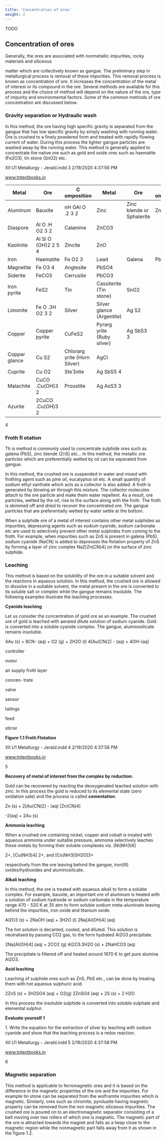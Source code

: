 ```yaml
---
title: 'Concentration of ores'
weight: 2
---
```


TODO


## Concentration of ores
 Generally, the ores are associated with nonmetallic impurities, rocky materials and siliceous

matter which are collectively known as gangue. The preliminary step in metallurgical process is removal of these impurities. This removal process is known as concentration of ore. It increases the concentration of the metal of interest or its compound in the ore. Several methods are available for this process and the choice of method will depend on the nature of the ore, type of impurity and environmental factors. Some of the common methods of ore concentration are discussed below.

### Gravity separation or Hydraulic wash


In this method, the ore having high specific gravity is separated from the gangue that has low specific gravity by simply washing with running water. Ore is crushed to a finely powdered form and treated with rapidly flowing current of water. During this process the lighter gangue particles are washed away by the running water. This method is generally applied to concentrate the native ore such as gold and oxide ores such as haematite (Fe2O3), tin stone (SnO2) etc.

XII U1 Metallurgy - Jerald.indd 3 2/19/2020 4:37:56 PM

www.tntextbooks.in






| Metal |Ore |C omposition |Metal |Ore |C omposition |
|------|------|------|------|------|------|
| Aluminum |Bauxite |nH OAl O .2 3 2 |Zinc |Zinc blende or Sphalerite |ZnS |
| Diaspore |Al O .H O2 3 2 |Calamine |ZnCO3 |
| Kaolinite |Al Si O (OH)2 2 5 4 |Zincite |ZnO |
| Iron |Haematite |Fe O2 3 |Lead |Galena |PbS |
| Magnetite |Fe O3 4 |Anglesite |PbSO4 |
| Siderite |FeCO3 |Cerrusite |PbCO3 |
| Iron pyrite |FeS2 |Tin |Cassiterite (Tin stone) |SnO2 |
| Limonite |Fe O .3H O2 3 2 |Silver |Silver glance (Argentite) |Ag S2 |
| Copper |Copper pyrite |CuFeS2 |Pyrarg yrite (Ruby silver) |Ag SbS3 3 |
| Copper glance |Cu S2 |Chlorarg yrite (Horn Silver) |AgCl |
| Cuprite |Cu O2 |Stenite |Ag SbS5 4 |
| Malachite |CuCO .Cu(OH)3 2 |Proustite |Ag AsS3 3 |
| Azurite |2CuCO .Cu(OH)3 2 |
  

4

### Froth fl otation


Th is method is commonly used to concentrate sulphide ores such as galena (PbS), zinc blende (ZnS) etc... In this method, the metallic ore particles which are preferentially wetted by oil can be separated from gangue.

In this method, the crushed ore is suspended in water and mixed with frothing agent such as pine oil, eucalyptus oil etc. A small quantity of sodium ethyl xanthate which acts as a collector is also added. A froth is generated by blowing air through this mixture. The collector molecules attach to the ore particle and make them water repellent. As a result, ore particles, wetted by the oil, rise to the surface along with the froth. The froth is skimmed off and dried to recover the concentrated ore. The gangue particles that are preferentially wetted by water settle at the bottom.

When a sulphide ore of a metal of interest contains other metal sulphides as impurities, depressing agents such as sodium cyanide, sodium carbonate etc are used to selectively prevent other metal sulphides from coming to the froth. For example, when impurities such as ZnS is present in galena (PbS), sodium cyanide (NaCN) is added to depresses the flotation property of ZnS by forming a layer of zinc complex Na2\[Zn(CN)4\] on the surface of zinc sulphide.

### Leaching


This method is based on the solubility of the ore in a suitable solvent and the reactions in aqueous solution. In this method, the crushed ore is allowed to dissolve in a suitable solvent, the metal present in the ore is converted to its soluble salt or complex while the gangue remains insoluble. The following examples illustrate the leaching processes.

**Cyanide leaching**

Let us consider the concentration of gold ore as an example. The crushed ore of gold is leached with aerated dilute solution of sodium cyanide. Gold is converted into a soluble cyanide complex. The gangue, aluminosilicate remains insoluble.

4Au (s) + 8CN- (aq) + O2 (g) + 2H2O (l) 4\[Au(CN)2\] - (aq) + 4OH-(aq)

controller

motor

air supply froth layer

concen- trate

valve

sensor

tailings

feed

stirrer

**Figure 1.1 Froth Flotation**

XII U1 Metallurgy - Jerald.indd 4 2/19/2020 4:37:58 PM

www.tntextbooks.in




  

5

**Recovery of metal of interest from the complex by reduction:**

Gold can be recovered by reacting the deoxygenated leached solution with zinc. In this process the gold is reduced to its elemental state (zero oxidation sate) and the process is called **cementation**.

Zn (s) + 2\[Au(CN)2\] - (aq) \[Zn(CN)4\]

\-2(aq) + 2Au (s)

**Ammonia leaching**

When a crushed ore containing nickel, copper and cobalt is treated with aqueous ammonia under suitable pressure, ammonia selectively leaches these metals by forming their soluble complexes viz. \[Ni(NH3)6\]

2+, \[Cu(NH3)4\] 2+, and \[Co(NH3)5H2O\]3+

respectively from the ore leaving behind the gangue, iron(III) oxides/hydroxides and aluminosilicate.

**Alkali leaching**

In this method, the ore is treated with aqueous alkali to form a soluble complex. For example, bauxite, an important ore of aluminum is heated with a solution of sodium hydroxde or sodium carbonate in the temperature range 470 - 520 K at 35 atm to form soluble sodium meta-aluminate leaving behind the impurities, iron oxide and titanium oxide.

Al2O3 (s) + 2NaOH (aq) + 3H2O (l) 2Na\[Al(OH)4\] (aq)

The hot solution is decanted, cooled, and diluted. This solution is neutralised by passing CO2 gas, to the form hydrated Al2O3 precipitate.

2Na\[Al(OH)4\] (aq) + 2CO2 (g) Al2O3.3H2O (s) + 2NaHCO3 (aq)

The precipitate is filtered off and heated around 1670 K to get pure alumina Al2O3.

**Acid leaching**

Leaching of sulphide ores such as ZnS, PbS etc., can be done by treating them with hot aqueous sulphuric acid.

2ZnS (s) + 2H2SO4 (aq) + O2(g) 2ZnSO4 (aq) + 2S (s) + 2 H2O

In this process the insoluble sulphide is converted into soluble sulphate and elemental sulphur.

**Evaluate yourself 1**

1\. Write the equation for the extraction of silver by leaching with sodium cyanide and show that the leaching process is a redox reaction.

XII U1 Metallurgy - Jerald.indd 5 2/19/2020 4:37:58 PM

www.tntextbooks.in




  

6

### Magnetic separation


This method is applicable to ferromagnetic ores and it is based on the difference in the magnetic properties of the ore and the impurities. For example tin stone can be separated from the wolframite impurities which is magnetic. Similarly, ores such as chromite, pyrolusite having magnetic property can be removed from the non magnetic siliceous impurities. The crushed ore is poured on to an electromagnetic separator consisting of a belt moving over two rollers of which one is magnetic. The magnetic part of the ore is attracted towards the magnet and falls as a heap close to the magnetic region while the nonmagnetic part falls away from it as shown in the figure 1.2.
